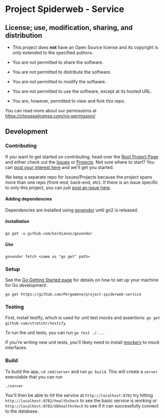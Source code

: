 # Project Spiderweb - Service

## License; use, modification, sharing, and distribution

* This project does **not** have an Open Source license and its copyright is only extended to the specified authors.
* You are not permitted to share the software.
* You are not permitted to distribute the software.
* You are not permitted to modify the software.
* You are not permitted to use the software, except at its hosted URL.

* You are, however, permitted to view and fork this repo.

You can read more about our permissions at https://choosealicense.com/no-permission/

## Development

### Contributing

If you want to get started on contributing, head over the [Root Project Page](https://github.com/Pergamene/project-spiderweb) and either check out the [Issues](https://github.com/Pergamene/project-spiderweb/issues) or [Projects](https://github.com/Pergamene/project-spiderweb/projects).  Not sure where to start?  You can [post your interest here](https://github.com/Pergamene/project-spiderweb/issues/2) and we'll get you started.

We keep a separate repo for Issues/Projects because the project spans more than one repo (front-end, back-end, etc).  If there is an issue specific to only this project, you can just [post an issue here](https://github.com/Pergamene/project-spiderweb-service/issues).

#### Adding dependencies

Dependencies are installed using [govendor](https://github.com/kardianos/govendor) until go2 is released.

##### Installation
```
go get -u github.com/kardianos/govendor
```

##### Use
```
govendor fetch <same as "go get" path>
```

### Setup

See the [Go Getting Started page](https://golang.org/doc/install) for details on how to set up your machine for Go development.

```
go get https://github.com/Pergamene/project-spiderweb-service
```

### Testing

First, install testify, which is used for unit test mocks and assertions: `go get github.com/stretchr/testify`.

To run the unit tests, you can run `go test ./...`.

If you're writing new unit tests, you'll likely need to install [mockery](https://github.com/vektra/mockery)
to mock interfaces.

### Build

To build the app, `cd cmd/server` and run `go build`. This will create a `server` executable that you can run

```
./server
```

You'll then be able to hit the service at `http://localhost:8782` try hitting `http://localhost:8782/healthcheck` to see the basic service is working or `http://localhost:8782/dbhealthcheck` to see if it can successfully connect to the database.